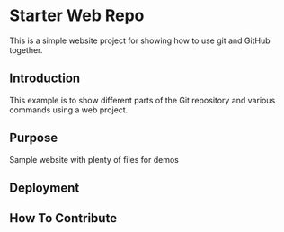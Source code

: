 # Starter Web Repo

This is a simple website project for showing how to use git and GitHub together.

## Introduction

This example is to show different parts of the Git repository and various commands using a web project.


## Purpose

Sample website with plenty of files for demos

## Deployment

## How To Contribute

